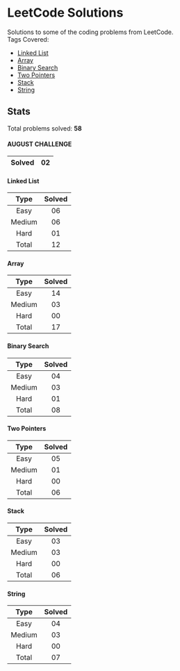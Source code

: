 # LeetCode Solutions
Solutions to some of the coding problems from LeetCode. <br>
Tags Covered:
* <a href="https://leetcode.com/problemset/all/?topicSlugs=linked-list">Linked List</a>
* <a href="https://leetcode.com/problemset/all/?topicSlugs=array">Array</a>
* <a href="https://leetcode.com/problemset/all/?topicSlugs=binary-search">Binary Search</a>
* <a href="https://leetcode.com/problemset/all/?topicSlugs=two-pointers">Two Pointers</a>
* <a href="https://leetcode.com/problemset/all/?topicSlugs=stack">Stack</a>
* <a href="https://leetcode.com/problemset/all/?topicSlugs=string">String</a>

## Stats

Total problems solved: **58**

#### AUGUST CHALLENGE
| Solved | 02      |
|:------:|:-------:|

#### Linked List
| Type   | Solved  |
|:------:|:-------:|
| Easy   | 06      |
| Medium | 06      |
| Hard   | 01      |
| Total  | 12      |

#### Array
| Type   | Solved  |
|:------:|:-------:|
| Easy   | 14      |
| Medium | 03      |
| Hard   | 00      |
| Total  | 17      |

#### Binary Search
| Type   | Solved  |
|:------:|:-------:|
| Easy   | 04      |
| Medium | 03      |
| Hard   | 01      |
| Total  | 08      |

#### Two Pointers
| Type   | Solved  |
|:------:|:-------:|
| Easy   | 05      |
| Medium | 01      |
| Hard   | 00      |
| Total  | 06      |

#### Stack
| Type   | Solved  |
|:------:|:-------:|
| Easy   | 03      |
| Medium | 03      |
| Hard   | 00      |
| Total  | 06      |

#### String
| Type   | Solved  |
|:------:|:-------:|
| Easy   | 04      |
| Medium | 03      |
| Hard   | 00      |
| Total  | 07      |

